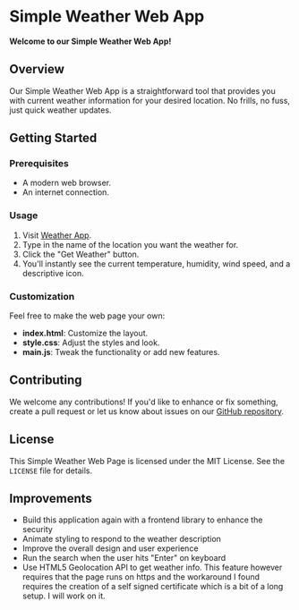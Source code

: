 # Simple Weather Web App

**Welcome to our Simple Weather Web App!**

## Overview

Our Simple Weather Web App is a straightforward tool that provides you with current weather information for your desired location. No frills, no fuss, just quick weather updates.

## Getting Started

### Prerequisites

- A modern web browser.
- An internet connection.

### Usage

1. Visit [Weather App](https://ernest-lamptey.github.io/weather_app/).
2. Type in the name of the location you want the weather for.
3. Click the "Get Weather" button.
4. You'll instantly see the current temperature, humidity, wind speed, and a descriptive icon.

### Customization

Feel free to make the web page your own:

- **index.html**: Customize the layout.
- **style.css**: Adjust the styles and look.
- **main.js**: Tweak the functionality or add new features.

## Contributing

We welcome any contributions! If you'd like to enhance or fix something, create a pull request or let us know about issues on our [GitHub repository](https://github.com/ernest-lamptey/weather_app).

## License

This Simple Weather Web Page is licensed under the MIT License. See the `LICENSE` file for details.

## Improvements
- Build this application again with a frontend library to enhance the security
- Animate styling to respond to the weather description
- Improve the overall design and user experience
- Run the search when the user hits "Enter" on keyboard
- Use HTML5 Geolocation API to get weather info. This feature however requires that the page runs on https and the workaround I found requires the creation of a self signed certificate which is a bit of a long setup. I will work on it.
